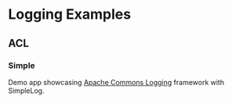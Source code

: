 # Logging Examples

## ACL

### Simple

Demo app showcasing [Apache Commons Logging](../README.md) framework
with SimpleLog.
